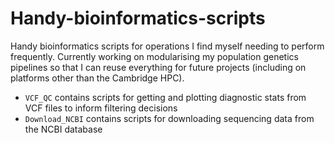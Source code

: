 # Handy-bioinformatics-scripts
Handy bioinformatics scripts for operations I find myself needing to perform frequently. Currently working on modularising my population genetics pipelines so that I can reuse everything for future projects (including on platforms other than the Cambridge HPC).

- `VCF_QC` contains scripts for getting and plotting diagnostic stats from VCF files to inform filtering decisions
- `Download_NCBI` contains scripts for downloading sequencing data from the NCBI database
